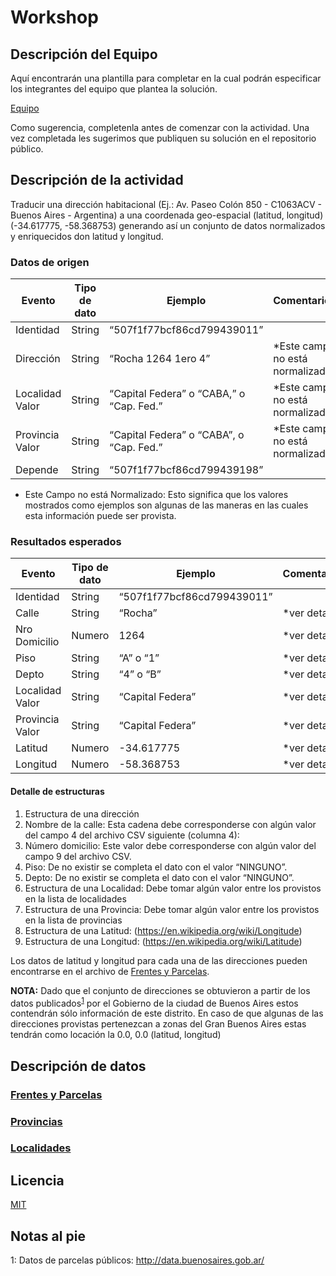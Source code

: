 # Workshop

## Descripción del Equipo

Aquí encontrarán una plantilla para completar en la cual podrán especificar los integrantes del equipo que plantea la solución.

[Equipo][4]

Como sugerencia, completenla antes de comenzar con la actividad. Una vez completada les sugerimos que publiquen su solución en el repositorio público.

## Descripción de la actividad

Traducir una dirección habitacional (Ej.: Av. Paseo Colón 850 - C1063ACV - Buenos Aires - Argentina) a una coordenada geo-espacial (latitud, longitud) (-34.617775, -58.368753) generando así un conjunto de datos normalizados y enriquecidos don latitud y longitud.

### Datos de origen
| Evento              | Tipo de dato     | Ejemplo                                   |Comentarios                        |
| ----------------- | --------         | -------                                   |-------                            |
|Identidad          | String           | “507f1f77bcf86cd799439011”                |                                   |
|Dirección          | String           | “Rocha 1264 1ero 4”                       | *Este campo no está normalizado.  |
|Localidad Valor    | String           | “Capital Federa” o “CABA,” o “Cap. Fed.”  | *Este campo no está normalizado.  |
|Provincia Valor    | String           | “Capital Federa” o “CABA”, o “Cap. Fed.”  | *Este campo no está normalizado.  |
|Depende            | String           | “507f1f77bcf86cd799439198”                |                                   |

* Este Campo no está Normalizado: Esto significa que los valores mostrados como ejemplos son algunas de las maneras en las cuales esta información puede ser provista.

### Resultados esperados

| Evento              | Tipo de dato     | Ejemplo                                   |Comentarios                        |
| ----------------- | --------         | -------                                   |-------                            |
|Identidad          | String           | “507f1f77bcf86cd799439011”                |                                   |
|Calle              | String           | “Rocha”                                   | *ver detalle                      |
|Nro Domicilio      | Numero           | 1264                                      | *ver detalle                      |
|Piso               | String           | “A” o “1”                                 | *ver detalle                      |
|Depto              | String           | “4” o “B”                                 | *ver detalle                      |
|Localidad Valor    | String           | “Capital Federa”                          | *ver detalle                      |
|Provincia Valor    | String           | “Capital Federa”                          | *ver detalle                      |
|Latitud            | Numero           |  -34.617775                               | *ver detalle                      |
|Longitud           | Numero           |  -58.368753                               | *ver detalle                      | 


#### Detalle de estructuras

1. Estructura de una dirección
  1. Nombre de la calle: Esta cadena debe corresponderse con algún valor del campo 4 del archivo CSV siguiente (columna 4): 
  2. Número domicilio: Este valor debe corresponderse con algún valor del campo 9 del archivo CSV.
  3. Piso: De no existir se completa el dato con el valor “NINGUNO”.
  4. Depto: De no existir se completa el dato con el valor “NINGUNO”.
2. Estructura de una Localidad: Debe tomar algún valor entre los provistos en la lista de localidades
3. Estructura de una Provincia: Debe tomar algún valor entre los provistos en la lista de provincias
4. Estructura de una Latitud: (https://en.wikipedia.org/wiki/Longitude)
5. Estructura de una Longitud: (https://en.wikipedia.org/wiki/Latitude)

Los datos de latitud y longitud para cada una de las direcciones pueden encontrarse en el archivo de [Frentes y Parcelas][0].

**NOTA:** Dado que el conjunto de direcciones se obtuvieron a partir de los datos publicados<sup>[1](#FuenteDatosParcelas)</sup> por el Gobierno de la ciudad de Buenos Aires estos contendrán sólo información de este distrito. En caso de que algunas de las direcciones provistas pertenezcan a zonas del Gran Buenos Aires estas tendrán como locación la 0.0, 0.0 (latitud, longitud) 

## Descripción de datos

### [Frentes y Parcelas][0]

### [Provincias][1]

### [Localidades][2]

## Licencia 

[MIT][3]

## Notas al pie
1: Datos de parcelas públicos: <a name="#FuenteDatosParcela" href="http://data.buenosaires.gob.ar/">http://data.buenosaires.gob.ar/</a>

[0]: datos/frentesParcelas/DESCRIPCION.md
[1]: datos/provincias/DESCRIPCION.md
[2]: datos/localidades/DESCRIPCION
[3]: LICENCIA.md
[4]: EQUIPO.md

